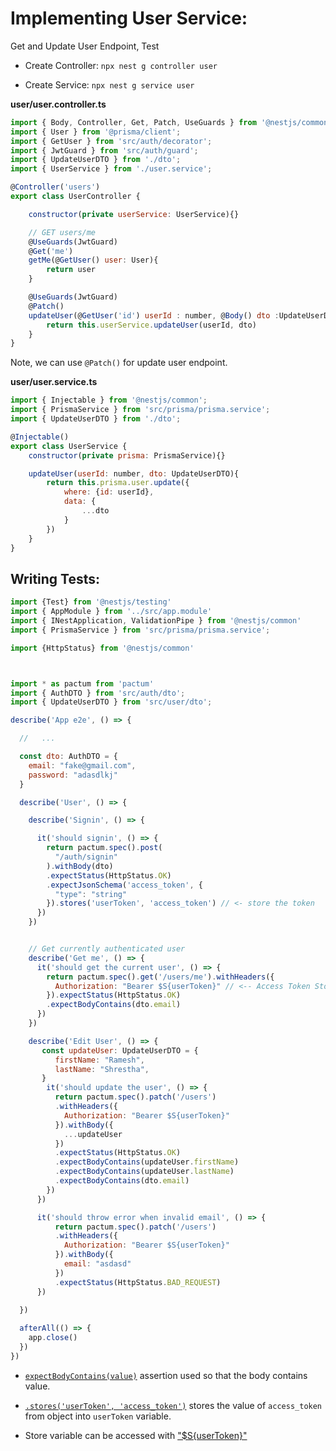 # Implementing User Service:

Get and Update User Endpoint, Test

- Create Controller: ``npx nest g controller user``

- Create Service: ``npx nest g service user``

**user/user.controller.ts**
```js
import { Body, Controller, Get, Patch, UseGuards } from '@nestjs/common';
import { User } from '@prisma/client';
import { GetUser } from 'src/auth/decorator';
import { JwtGuard } from 'src/auth/guard';
import { UpdateUserDTO } from './dto';
import { UserService } from './user.service';

@Controller('users')
export class UserController {

    constructor(private userService: UserService){}

    // GET users/me
    @UseGuards(JwtGuard)
    @Get('me')
    getMe(@GetUser() user: User){
        return user
    }

    @UseGuards(JwtGuard)
    @Patch()
    updateUser(@GetUser('id') userId : number, @Body() dto :UpdateUserDTO){
        return this.userService.updateUser(userId, dto)
    }
}
```

Note, we can use ``@Patch()`` for update user endpoint.

**user/user.service.ts**

```js
import { Injectable } from '@nestjs/common';
import { PrismaService } from 'src/prisma/prisma.service';
import { UpdateUserDTO } from './dto';

@Injectable()
export class UserService {
    constructor(private prisma: PrismaService){}

    updateUser(userId: number, dto: UpdateUserDTO){
        return this.prisma.user.update({
            where: {id: userId},
            data: {
                ...dto
            }
        })
    }
}
```


## Writing Tests:

```js
import {Test} from '@nestjs/testing'
import { AppModule } from '../src/app.module'
import { INestApplication, ValidationPipe } from '@nestjs/common'
import { PrismaService } from 'src/prisma/prisma.service';

import {HttpStatus} from '@nestjs/common'



import * as pactum from 'pactum'
import { AuthDTO } from 'src/auth/dto';
import { UpdateUserDTO } from 'src/user/dto';

describe('App e2e', () => {

  //   ...

  const dto: AuthDTO = {
    email: "fake@gmail.com",
    password: "adasdlkj"
  }

  describe('User', () => {

    describe('Signin', () => {

      it('should signin', () => {
        return pactum.spec().post(
          "/auth/signin"
        ).withBody(dto)
        .expectStatus(HttpStatus.OK)
        .expectJsonSchema('access_token', {
          "type": "string"
        }).stores('userToken', 'access_token') // <- store the token
      })
    })


    // Get currently authenticated user
    describe('Get me', () => {
      it('should get the current user', () => {
        return pactum.spec().get('/users/me').withHeaders({
          Authorization: "Bearer $S{userToken}" // <-- Access Token Stored Here
        }).expectStatus(HttpStatus.OK)
        .expectBodyContains(dto.email)
      })
    })

    describe('Edit User', () => {
       const updateUser: UpdateUserDTO = {
          firstName: "Ramesh",
          lastName: "Shrestha",
       }
        it('should update the user', () => {
          return pactum.spec().patch('/users')
          .withHeaders({
            Authorization: "Bearer $S{userToken}"
          }).withBody({
            ...updateUser
          })
          .expectStatus(HttpStatus.OK)
          .expectBodyContains(updateUser.firstName)
          .expectBodyContains(updateUser.lastName)
          .expectBodyContains(dto.email)
        })        
      })

      it('should throw error when invalid email', () => {
          return pactum.spec().patch('/users')
          .withHeaders({
            Authorization: "Bearer $S{userToken}"
          }).withBody({
            email: "asdasd"
          })
          .expectStatus(HttpStatus.BAD_REQUEST)
      })
    
  })

  afterAll(() => {
    app.close()
  })
})
```

- [``expectBodyContains(value)``](https://pactumjs.github.io/api/assertions/expectBodyContains.html) assertion used so that the body contains value.

- [``.stores('userToken', 'access_token')``](https://pactumjs.github.io/api/requests/stores.html#stores) stores the value of `access_token` from object into ``userToken`` variable.

- Store variable can be accessed with ["$S{userToken}"](https://pactumjs.github.io/api/requests/stores.html#stores)

